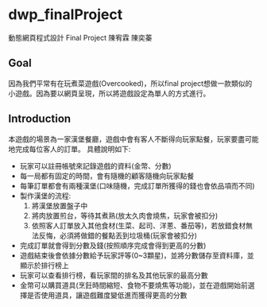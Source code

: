 # dwp_finalProject

 動態網頁程式設計 Final Project 陳宥霖 陳奕蓁

## Goal

因為我們平常有在玩煮菜遊戲(Overcooked)，所以final project想做一款類似的小遊戲。因為要以網頁呈現，所以將遊戲設定為單人的方式進行。

## Introduction

本遊戲的場景為一家漢堡餐廳，遊戲中會有客人不斷得向玩家點餐，玩家要盡可能地完成每位客人的訂單。
具體說明如下:

- 玩家可以註冊帳號來記錄遊戲的資料(金幣、分數)
- 每一局都有固定的時間，會有隨機的顧客隨機向玩家點餐
- 每筆訂單都會有兩種漢堡(口味隨機，完成訂單所獲得的錢也會依品項而不同)
- 製作漢堡的流程:
  1. 將漢堡放置盤子中
  2. 將肉放置煎台，等待其煮熟(放太久肉會燒焦，玩家會被扣分)
  3. 依照客人訂單放入其他食材(生菜、起司、洋蔥、番茄等)，若放錯食材無法反悔，必須將做錯的餐點丟到垃圾桶(玩家會被扣分)
- 完成訂單就會得到分數及錢(按照順序完成會得到更高的分數)
- 遊戲結束後會依據分數給予玩家評等(0~3顆星)，並將分數儲存至資料庫，並顯示於排行榜上
- 玩家可以查看排行榜，看玩家間的排名及其他玩家的最高分數
- 金幣可以購買道具(烹飪時間縮短、食物不要燒焦等功能)，並在遊戲開始前選擇是否使用道具，讓遊戲難度變低進而獲得更高的分數